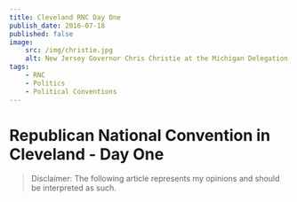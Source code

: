 ```yaml
---
title: Cleveland RNC Day One
publish_date: 2016-07-18
published: false
image:
    src: /img/christie.jpg
    alt: New Jersey Governor Chris Christie at the Michigan Delegation Breakfast
tags:
    - RNC
    - Politics
    - Political Conventions
---
```


# Republican National Convention in Cleveland - Day One

> Disclaimer: The following article represents my opinions and should be interpreted as such.


